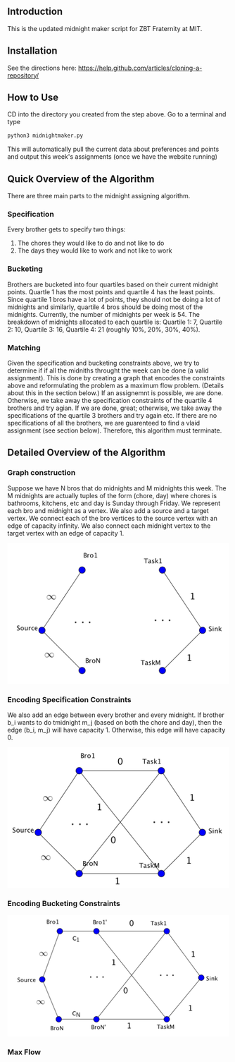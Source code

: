 ## Introduction

This is the updated midnight maker script for ZBT Fraternity at MIT.


## Installation

See the directions here: https://help.github.com/articles/cloning-a-repository/

## How to Use

CD into the directory you created from the step above. Go to a terminal and 
type 

```python
python3 midnightmaker.py
```

This will automatically pull the current data about preferences and points
and output this week's assignments (once we have the website running)

## Quick Overview of the Algorithm

There are three main parts to the midnight assigning algorithm.

### Specification

Every brother gets to specify two things:

1) The chores they would like to do and not like to do
2) The days they would like to work and not like to work

### Bucketing

Brothers are bucketed into four quartiles based on their current midnight points.
Quartle 1 has the most points and quartile 4 has the least points.
Since quartile 1 bros have a lot of points, they should not be doing a lot of midnights
and similarly, quartile 4 bros should be doing most of the midnights. Currently, the number of midnights per week is 54. The breakdown of midnights allocated to each quartile is: Quartile 1: 7, Quartile 2: 10, Quartile 3: 16, Quartile 4: 21
(roughly 10%, 20%, 30%, 40%).

### Matching 

Given the specification and bucketing constraints above, we try to determine if 
if all the midniths throught the week can be done (a valid assignment). This is done by creating a graph that encodes the constraints above and reformulating the problem as a maximum flow problem. (Details about this in the section below.) If an assignemnt is possible, we are done. Otherwise, we take away the specification constraints of the quartile 4 brothers and try agian. If we are done, great; otherwise, we take away the specifications of the quartile 3 brothers and try again etc. If there are no specifications of all the brothers, we are guarenteed to find a vlaid assignment (see section below). Therefore, this algorithm must terminate.

## Detailed Overview of the Algorithm

### Graph construction

Suppose we have N bros that do midnights and M midnights this week. The M midnights are actually tuples of the form (chore, day) where chores is bathrooms, kitchens, etc and day is Sunday through Friday. We represent each bro and midnight as a vertex. We also add a source and a target vertex. We connect each of the bro vertices to the source vertex with an edge of capacity infinity. We also connect each midnight vertex to the target vertex with an edge of capacity 1.

<p align="center">
<img src="graph_img1.png" width="600">
</p>



### Encoding Specification Constraints

We also add an edge between every brother and every midnight. If brother b_i wants to do tmidnight m_j (based on both the chore and day), then the edge (b_i, m_j) will have capacity 1. Otherwise, this edge will have capacity 0. 

<p align="center">
<img src="graph_img2.png" width="600">
</p>

### Encoding Bucketing Constraints

<p align="center">
<img src="graph_img3.png" width="600">
</p>

### Max Flow 









